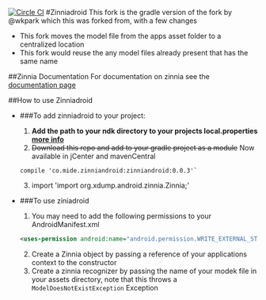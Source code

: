 [![Circle CI](https://circleci.com/gh/0lumide/Zinniandroid.svg?style=svg)](https://circleci.com/gh/0lumide/Zinniandroid)
#Zinniadroid
This fork is the gradle version of the fork by @wkpark which this was forked from, with a few changes

* This fork moves the model file from the apps asset folder to a centralized location
* This fork would reuse the any model files already present that has the same name

##Zinnia Documentation
For documentation on zinnia see the [documentation page](https://rawgit.com/taku910/zinnia/master/zinnia/doc/index.html)

##How to use Zinniadroid
* ###To add zinniadroid to your project:

  1. **Add the path to your ndk directory to your projects local.properties [more info](http://stackoverflow.com/questions/23321680/android-studio-ndk-dir-issue)**
  2. ~~Download this repo and add to your gradle project as a module~~
    Now available in jCenter and mavenCentral
    ```
    compile 'co.mide.zinniandroid:zinniandroid:0.0.3'`
    ```
  3. import 'import org.xdump.android.zinnia.Zinnia;'

* ###To use ziniadroid
  1. You may need to add the following permissions to your AndroidManifest.xml
    ```xml
    <uses-permission android:name="android.permission.WRITE_EXTERNAL_STORAGE"/>
    ```
  2. Create a Zinnia object by passing a reference of your applications context to the constructor
  3. Create a zinnia recognizer by passing the name of your modek file in your assets directory, note that this throws a `ModelDoesNotExistException` Exception
